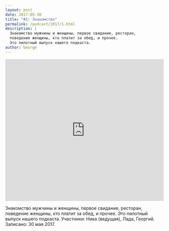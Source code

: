 ```yaml
---
layout: post
date: 2017-05-30
title: "#1: Знакомство"
permalink: /podcast/2017/1.html
description: |
  Знакомство мужчины и женщины, первое свидание, ресторан,
  поведение женщины, кто платит за обед, и прочее.
  Это пилотный выпуск нашего подкаста.
author: George
---
```


<iframe width="100%" height="450" scrolling="no" frameborder="no" src="https://w.soundcloud.com/player/?url=https%3A//api.soundcloud.com/tracks/325247885&amp;auto_play=false&amp;hide_related=false&amp;show_comments=true&amp;show_user=true&amp;show_reposts=false&amp;visual=true"></iframe>

Знакомство мужчины и женщины, первое свидание, ресторан,
поведение женщины, кто платит за обед, и прочее.
Это пилотный выпуск нашего подкаста.
Участники: Ника (ведущая), Лада, Георгий.
Записано: 30 мая 2017.
